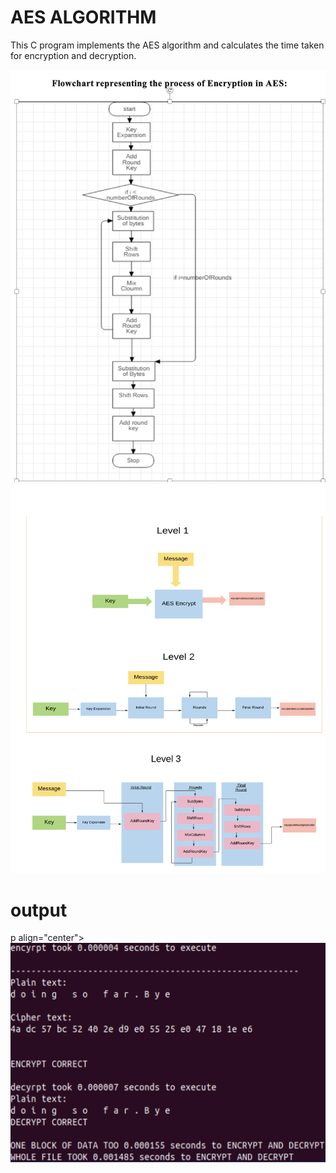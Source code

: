 # AES ALGORITHM



This C program implements the AES algorithm and calculates the time taken for encryption and decryption.

<p align="center">
<img src="./1.png">
<img src="./2.png">

<br />
</p>

# output

p align="center">
<img src="./3.png">

<br />
</p>





